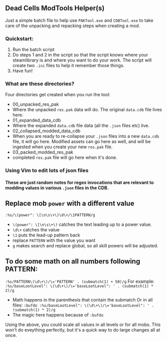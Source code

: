 ## Dead Cells ModTools Helper(s)

Just a simple batch file to help use `PAKTool.exe` and `CDBTool.exe` to take care of the unpacking and repacking steps when creating a mod.

### Quickstart:
1) Run the batch script
2) Do steps 1 and 2 in the script so that the script knows where your steamlibrary is and where you want to do your work. The script will create two `.ini` files to help it remember those things.
3) Have fun!

### What are these directories?
Four directories get created when you run the tool:
- 00_unpacked_res_pak
 - Where the unpacked `res.pak` data will do. The original `data.cdb` file lives here.
- 01_expanded_data_cdb
 - Where the expanded `data.cdb` file data (all the `.json` files etc) live.
- 02_collapsed_modded_data_cdb
 - When you are ready to re-collapse your `.json` files into a new `data.cdb` file, it will go here. Modified assets can go here as well, and will be ingested when you create your new `res.pak` file.
- 03_packed_modded_res_pak 
 - completed `res.pak` file will go here when it's done.

### Using Vim to edit lots of json files

#### These are just random notes for regex invocations that are relevant to modding values in various `.json` files in the CDB.

## Replace mob `power` with a different value
`:%s/\(power": \[\n\s\+\)\d\+/\1PATTERN/g`
- `\(power": \[\n\s\+\)` catches the text leading up to a power value.
- `\d\+` catches the value
- `\1` puts the lead-up pattern back
- replace `PATTERN` with the value you want
- `g` makes search and replace global, so all skill powers will be adjusted.

## To do some math on all numbers following PATTERN:
`:%s/PATTERN\(\d\+\)/\='PATTERN' . (submatch(1) + 50)/g`
For example:
`:%s/baseLootLevel": \(\d\+\)/\='baseLootLevel": ' . (submatch(1) * 2)/g`
- Math happens in the parenthesis that contain the submatch
Or in all files:
`:bufdo :%s/baseLootLevel": \(\d\+\)/\='baseLootLevel": ' . (submatch(1) * 2)/g`
- The magic here happens because of `:bufdo`

Using the above, you could scale all values in all levels or for all mobs. This won't do eveything perfectly, but it's a quick way to do large changes all at once.

